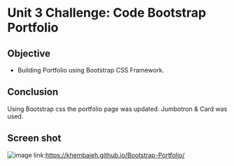 # Unit 3 Challenge: Code Bootstrap Portfolio
## Objective 
 * Building Portfolio using Bootstrap CSS Framework.
 
## Conclusion

Using Bootstrap css the portfolio page was updated.
Jumbotron & Card was used.

## Screen shot

![image](https://user-images.githubusercontent.com/94565158/207306548-b6ae726f-b4f4-4c8e-b6d3-26ff230cc86f.png)
link:https://khembajeh.github.io/Bootstrap-Portfolio/
